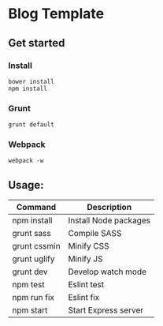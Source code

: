 # Blog Template

## Get started

### Install

```
bower install
npm install
```

### Grunt

```
grunt default
```

### Webpack

```
webpack -w
```

## Usage:

| Command | Description |
| -------- | -------- |
| npm install | Install Node packages |
| grunt sass | Compile SASS |
| grunt cssmin | Minify CSS |
| grunt uglify | Minify JS |
| grunt dev | Develop watch mode |
| npm test | Eslint test |
| npm run fix | Eslint fix |
| npm start | Start Express server |
